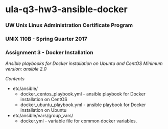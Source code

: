 # ula-q3-hw3-ansible-docker

### UW Unix Linux Administration Certificate Program
### UNIX 110B - Spring Quarter 2017
### Assignment 3 - Docker Installation


*Ansible playbooks for Docker installation on Ubuntu and CentOS*
*Minimum version: ansible 2.0*

*Contents*

* etc/ansible/
  * docker_centos_playbook.yml - ansible playbook for Docker installation on CentOS
  * docker_ubuntu_playbook.yml - ansible playbook for Docker installation on Ubuntu
* etc/ansible/vars/group_vars/
  * docker.yml - variable file for common docker variables.
